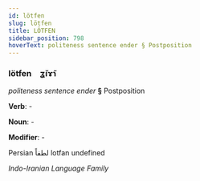 ```yaml
---
id: lötfen
slug: lötfen
title: LÖTFEN
sidebar_position: 798
hoverText: politeness sentence ender § Postposition
---
```


### lötfen&emsp;<span kind="abugida">ʓ̆ıɤ̃ɿ</span>

*politeness sentence ender* **§** Postposition

**Verb**: -

**Noun**: -

**Modifier**: -

Persian لطفاً lotfan undefined

*Indo-Iranian Language Family*